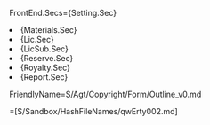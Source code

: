 FrontEnd.Secs={Setting.Sec}<li>{Materials.Sec}<li>{Lic.Sec}<li>{LicSub.Sec}<li>{Reserve.Sec}<li>{Royalty.Sec}<li>{Report.Sec}

FriendlyName=S/Agt/Copyright/Form/Outline_v0.md

=[S/Sandbox/HashFileNames/qwErty002.md]

